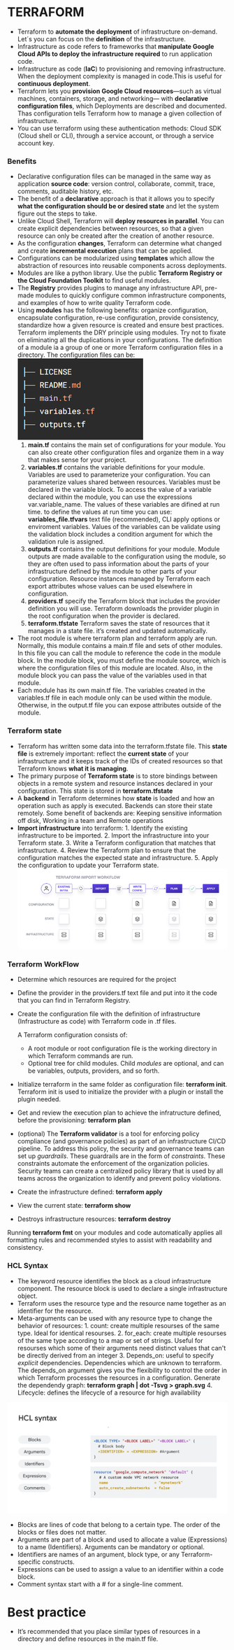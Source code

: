 # TERRAFORM

*   Terraform to **automate the deployment** of infrastructure on-demand. Let´s you can focus on the **definition** of the infrastructure.
*   Infrastructure as code refers to frameworks that **manipulate Google Cloud APIs to deploy the infrastructure required** to run application code.
*   Infrastructure as code (**IaC**) to provisioning and removing infrastructure. When the deployment complexity is managed in code.This is useful for **continuous deployment**. 
*   Terraform lets you **provision Google Cloud resources**—such as virtual machines, containers, storage, and networking— with **declarative configuration files**, which Deployments are described and documented. Thas configuration tells Terraform how to manage a given collection of infrastructure.
*   You can use terraform using these authentication methods: Cloud SDK (Cloud shell or CLI), through a service account, or through a service account key. 

### Benefits
*   Declarative configuration files can be managed in the same way as application **source code**: version control, collaborate, commit, trace, comments, auditable history, etc.
*   The benefit of a **declarative** approach is that it allows you to specify **what the configuration should be or desired state** and let the system figure out the steps to take.
*   Unlike Cloud Shell, Terraform will **deploy resources in parallel**. You can create explicit dependencies between resources, so that a given resource can only be created after the creation of another resource.
*   As the configuration **changes**, Terraform can determine what changed and create **incremental execution** plans that can be applied.
*   Configurations can be modularized using **templates** which allow the abstraction of resources into reusable components across deployments.
*   Modules are like a python library. Use the public **Terraform Registry or the Cloud Foundation Toolkit** to find useful modules.
*   The **Registry** provides plugins to manage any infrastructure API, pre-made modules to quickly configure common infrastructure components, and examples of how to write quality Terraform code.
*   Using **modules** has the following benefits: organize configuration, encapsulate configuration, re-use configuration, provide consistency, standardize how a given resource is created and ensure best practices. Terraform implements the DRY principle using modules. Try not to fixate on eliminating all the duplications in your configurations. The definition of a module ia a group of one or more Terraform configuration files in a directory. The configuration files can be:
    ![terraform-structure](/img/terraform-structure.png)
    1.  **main.tf** contains the main set of configurations for your module. You can also create other configuration files and organize them in a way that makes sense for your project.
    2.  **variables.tf** contains the variable definitions for your module. Variables are used to parameterize your configuration. You can parameterize values shared between resources. Variables must be declared in the variable block. To access the value of a variable declared within the module, you can use the expressions var.variable_name. The values of these variables are difined at run time. to define the values at run time you can use: **variables_file.tfvars** text file (recommended), CLI apply options or enviroment variables. Values of the variables can be validate using the validation block includes a condition argument for which the validation rule is assigned.
    3.  **outputs.tf** contains the output definitions for your module. Module outputs are made available to the configuration using the module, so they are often used to pass information about the parts of your infrastructure defined by the module to other parts of your configuration. Resource instances managed by Terraform each export attributes whose values can be used elsewhere in configuration.
    4.  **providers.tf** specify the Terraform block that includes the provider definition you will use. Terraform downloads the provider plugin in the root configuration when the provider is declared.
    5.  **terraform.tfstate** Terraform saves the state of resources that it manages in a state file. it’s created and updated automatically.
*   The root module is where terraform plan and terraform apply are run. Normally, this module contains a main.tf file and sets of other modules. In this file you can call the module to reference the code in the module block. In the module block, you must define the module source, which is where the configuration files of this module are located. Also, in the module block you can pass the value of the variables used in that module.
*   Each module has its own main.tf file. The variables created in the variables.tf file in each module only can be used within the module. Otherwise, in the output.tf file you can expose attributes outside of the module.

### Terraform state
*   Terraform has written some data into the terraform.tfstate file. This **state file** is extremely important: reflect the **current state** of your infrastructure and it keeps track of the IDs of created resources so that Terraform knows **what it is managing**. 
*   The primary purpose of **Terraform state** is to store bindings between objects in a remote system and resource instances declared in your configuration. This state is stored in **terraform.tfstate**
*   A **backend** in Terraform determines how **state** is loaded and how an operation such as apply is executed. Backends can store their state remotely. Some benefit of backends are: Keeping sensitive information off disk, Working in a team and Remote operations
*   **Import infrastructure** into terraform:
        1.  Identify the existing infrastructure to be imported.
        2.  Import the infrastructure into your Terraform state.
        3.  Write a Terraform configuration that matches that infrastructure.
        4.  Review the Terraform plan to ensure that the configuration matches the expected state and infrastructure.
        5.  Apply the configuration to update your Terraform state.
        ![import-terraform-configuration](/img/import-terraform-configuration.png)

### Terraform WorkFlow
-   Determine which resources are required for the project
-   Define the provider in the providers.tf text file and put into it the code that you can find in Terraform Registry.
-   Create the configuration file with the definition of infrastructure (Infrastructure as code) with Terraform code in .tf files.
    
    A Terraform configuration consists of: 
    -   A root module or root configuration file is the working directory in which Terraform commands are run.
    -   Optional tree for child modules. Child *modules* are optional, and can be variables, outputs, providers, and so forth.
-   Initialize terraform in the same folder as configuration file: **terraform init**. Terraform init is used to initialize the provider with a plugin or install the plugin needed.
-   Get and review the execution plan to achieve the infratructure defined, before the provisioning: **terraform plan**
-   (optional) The **Terraform validator** is a tool for enforcing policy compliance (and governance policies) as part of an infrastructure CI/CD pipeline. To address this policy, the security and governance teams can set up *guardrails*. These guardrails are in the form of *constraints*. These constraints automate the enforcement of the organization policies. Security teams can create a centralized policy library that is used by all teams across the organization to identify and prevent policy violations.
-   Create the infrastructure defined: **terraform apply**
-   View the current state: **terraform show**
-   Destroys infrastructure resources: **terraform destroy**

Running **terraform fmt** on your modules and code automatically applies all formatting rules and recommended styles to assist with readability and consistency.

### HCL Syntax
*   The keyword resource identifies the block as a cloud infrastructure component. The resource block is used to declare a single infrastructure object.
*   Terraform uses the resource type and the resource name together as an identifier for the resource.
*   Meta-arguments can be used with any resource type to change the behavior of resources:
        1.  count: create multiple resourses of the same type. Ideal for identical resourses. 
        2.  for_each: create multiple resourses of the same type according to a map or set of strings. Useful for resourses which some of their arguments need distinct values that can't be directly derived from an integer
        3.  Depends_on: useful to specify *explicit* dependencies. Dependencies which are unknown to terraform. The depends_on argument gives you the flexibility to control the order in which Terraform processes the resources in a configuration.
            Generate the dependendy graph: **terraform graph | dot -Tsvg > graph.svg**
        4.  Lifecycle: defines the lifecycle of a resource for high availability

![terraform-hcl-syntax](/img/terraform-hcl-syntax.png)

-   Blocks are lines of code that belong to a certain type. The order of the blocks or files does not matter.
-   Arguments are part of a block and used to allocate a value (Expressions) to a name (Identifiers). Arguments can be mandatory or optional.
-   Identifiers are names of an argument, block type, or any Terraform-specific constructs.
-   Expressions can be used to assign a value to an identifier within a code block.
-   Comment syntax start with a # for a single-line comment.

# Best practice
-   It’s recommended that you place similar types of resources in a directory and define resources in the main.tf file.
